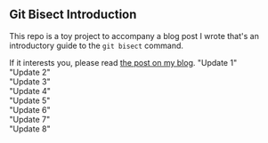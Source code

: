 ## Git Bisect Introduction

This repo is a toy project to accompany a blog post I wrote that's an introductory guide to the `git bisect` command.

If it interests you, please read [the post on my blog](https://carlosschults.net/git-bisect-intro).
"Update 1"  
"Update 2"  
"Update 3"  
"Update 4"  
"Update 5"  
"Update 6"  
"Update 7"  
"Update 8"  
